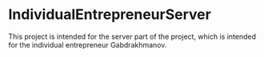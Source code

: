 # IndividualEntrepreneurServer
This project is intended for the server part of the project, which is intended for the individual entrepreneur Gabdrakhmanov.
